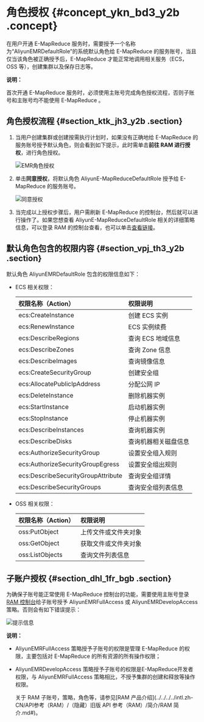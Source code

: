 # 角色授权 {#concept_ykn_bd3_y2b .concept}

在用户开通 E-MapReduce 服务时，需要授予一个名称为“AliyunEMRDefaultRole”的系统默认角色给 E-MapReduce 的服务账号，当且仅当该角色被正确授予后，E-MapReduce 才能正常地调用相关服务（ECS，OSS 等），创建集群以及保存日志等。

**说明：** 

首次开通 E-MapReduce 服务时，必须使用主账号完成角色授权流程，否则子账号和主账号均不能使用 E-MapReduce 。

## 角色授权流程 {#section_ktk_jh3_y2b .section}

1.  当用户创建集群或创建按需执行计划时，如果没有正确地给 E-MapReduce 的服务账号授予默认角色，则会看到如下提示，此时需单击**前往 RAM 进行授权**，进行角色授权。

    ![EMR角色授权](http://static-aliyun-doc.oss-cn-hangzhou.aliyuncs.com/assets/img/17844/156194761010342_zh-CN.jpg)

2.  单击**同意授权**，将默认角色 AliyunE-MapReduceDefaultRole 授予给 E-MapReduce 的服务账号。

    ![同意授权](http://static-aliyun-doc.oss-cn-hangzhou.aliyuncs.com/assets/img/17844/156194761110343_zh-CN.jpg)

3.  当完成以上授权步骤后，用户需刷新 E-MapReduce 的控制台，然后就可以进行操作了。如果您想查看 AliyunE-MapReduceDefaultRole 相关的详细策略信息，可以登录 RAM 的控制台查看，也可以单击[查看链接](https://ram.console.aliyun.com/?spm=a2c4g.11186623.2.6.77bd72fe3PD5pf#/policy/detail/system/AliyunEMRRolePolicy/info)。

## 默认角色包含的权限内容 {#section_vpj_th3_y2b .section}

默认角色 AliyunEMRDefaultRole 包含的权限信息如下：

-   ECS 相关权限：

    |权限名称（Action）|权限说明|
    |:-----------|:---|
    |ecs:CreateInstance|创建 ECS 实例|
    |ecs:RenewInstance|ECS 实例续费|
    |ecs:DescribeRegions|查询 ECS 地域信息|
    |ecs:DescribeZones|查询 Zone 信息|
    |ecs:DescribeImages|查询镜像信息|
    |ecs:CreateSecurityGroup|创建安全组|
    |ecs:AllocatePublicIpAddress|分配公网 IP|
    |ecs:DeleteInstance|删除机器实例|
    |ecs:StartInstance|启动机器实例|
    |ecs:StopInstance|停止机器实例|
    |ecs:DescribeInstances|查询机器实例|
    |ecs:DescribeDisks|查询机器相关磁盘信息|
    |ecs:AuthorizeSecurityGroup|设置安全组入规则|
    |ecs:AuthorizeSecurityGroupEgress|设置安全组出规则|
    |ecs:DescribeSecurityGroupAttribute|查询安全组详情|
    |ecs:DescribeSecurityGroups|查询安全组列表信息|

-   OSS 相关权限：

    |权限名称（Action）|权限说明|
    |:-----------|:---|
    |oss:PutObject|上传文件或文件夹对象|
    |oss:GetObject|获取文件或文件夹对象|
    |oss:ListObjects|查询文件列表信息|


## 子账户授权 {#section_dhl_1fr_bgb .section}

为确保子账号能正常使用 E-MapReduce 控制台的功能，需要使用主账号登录[RAM 控制台](https://ram.console.aliyun.com/#/overview)给子账号授予 AliyunEMRFullAccess 或 AliyunEMRDevelopAccess 策略。否则会有如下错误提示：

![提示信息](http://static-aliyun-doc.oss-cn-hangzhou.aliyuncs.com/assets/img/17844/156194761133938_zh-CN.png)

**说明：** 

-   AliyunEMRFullAccess 策略授予子账号的权限是管理 E-MapReduce 的权限，主要包括对 E-MapReduce 的所有资源的所有操作权限；
-   AliyunEMRDevelopAccess 策略授予子账号的权限是E-MapReduce开发者权限，与 AliyunEMRFullAccess 策略相比，不授予集群的创建和释放等操作权限。

    关于 RAM 子账号，策略，角色等，请参见[RAM 产品介绍](../../../../intl.zh-CN/API参考（RAM）/（隐藏）旧版 API 参考（RAM）/简介/RAM 简介.md#)。


